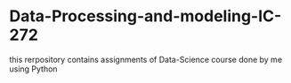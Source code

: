 # Data-Processing-and-modeling-IC-272
this rerpository contains assignments of Data-Science course done by me using Python 
